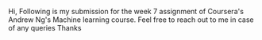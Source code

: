 Hi,
Following is my submission for the week 7 assignment of Coursera's Andrew Ng's Machine learning course.
Feel free to reach out to me in case of any queries
Thanks
